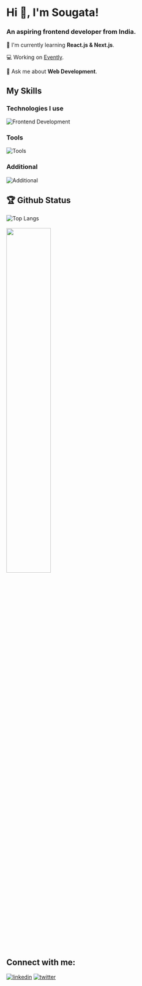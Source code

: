 # Hi 👋, I'm Sougata! 
<h3>An aspiring frontend developer from India.</h3>

🌱 I'm currently learning **React.js & Next.js**.

💻 Working on [Evently](https://github.com/sougata-github/Evently).

💬 Ask me about **Web Development**.

## My Skills

### Technologies I use
![Frontend Development](https://skillicons.dev/icons?i=html,css,js,ts,tailwind,react,next,nodejs,mongodb)
### Tools
![Tools](https://skillicons.dev/icons?i=git,github,vercel)
### Additional
![Additional](https://skillicons.dev/icons?i=java)



## 🏆 Github Status 
![Top Langs](https://github-readme-stats.vercel.app/api/top-langs?username=sougata-github&show_icons=true&locale=en&layout=compact&theme=tokyonight)
<br/>
<br/>
<img  src="https://github-readme-streak-stats.herokuapp.com/?user=sougata-github&theme=tokyonight" width="48%" />

## Connect with me:
[![linkedin](https://skillicons.dev/icons?i=linkedin)](https://www.linkedin.com/in/sougata-linkdin)
[![twitter](https://skillicons.dev/icons?i=twitter)](https://twitter.com/sougata_x)

